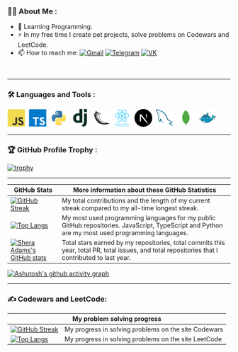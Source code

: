 ### :man_technologist: About Me :
- :telescope: Learning Programming.
- :zap: In my free time I create pet projects, solve problems on Codewars and LeetCode.
- :mailbox: How to reach me: 
 <a href="mailto:jamalkurbanov23041989@gmail.com"><img src="https://camo.githubusercontent.com/a8c761056c822bf3e282450650e6c75bec1fb22acff08241e477faf8572b4b7e/68747470733a2f2f696d672e736869656c64732e696f2f62616467652f2d476d61696c2d7265643f7374796c653d666c6174266c6f676f3d476d61696c266c6f676f436f6c6f723d7768697465" alt="Gmail" data-canonical-src="" style="max-width: 100%;"></a>
 <a href="https://t.me/jamalk2323" rel="nofollow"><img src="https://camo.githubusercontent.com/0fecc9b6e60643412ccaa9dfbc66ebb39f921f3b9c3f23530fb4da0c26a18833/68747470733a2f2f696d672e736869656c64732e696f2f62616467652f2d54656c656772616d2d6231633565323f7374796c653d666c61742d737175617265266c6f676f3d54656c656772616d" alt="Telegram" data-canonical-src="" style="max-width: 100%;"></a>
  <a href="https://vk.com/jamal23041989" rel="nofollow"><img src="https://camo.githubusercontent.com/67f720a634f8791b4858264d5cf2ea50a526c48ff8c00c75656c94b105bc03e6/68747470733a2f2f696d672e736869656c64732e696f2f62616467652f2d564b2d626c75653f7374796c653d666c61742d737175617265266c6f676f3d564b" alt="VK" data-canonical-src="" style="max-width: 100%;"></a>
  
<div id="header" align="center">
    <img src="https://komarev.com/ghpvc/?username=jamal23041989&style=flat-square&color=blue" alt=""/>
</div>

---

### :hammer_and_wrench: Languages and Tools :

<div>
  <img src="https://github.com/devicons/devicon/blob/master/icons/javascript/javascript-original.svg" title="JavaScript" alt="JavaScript" width="40" height="40"/>&nbsp;
  <img src="https://github.com/devicons/devicon/blob/master/icons/typescript/typescript-plain.svg" title="typescript" **alt="typescript" width="40" height="40"/>&nbsp;
  <img src="https://github.com/devicons/devicon/blob/master/icons/python/python-original.svg" title="Python" **alt="Python" width="40" height="40"/>&nbsp;
  <img src="https://github.com/devicons/devicon/blob/master/icons/django/django-plain.svg" title="Django" **alt="Django" width="40" height="40"/>&nbsp;
  <img src="https://github.com/devicons/devicon/blob/master/icons/flask/flask-original.svg" title="Flask" **alt="Flask" width="40" height="40"/>&nbsp;    
  <img src="https://github.com/devicons/devicon/blob/master/icons/react/react-original-wordmark.svg" title="React" alt="React" width="40" height="40"/>&nbsp;
  <img src="https://github.com/devicons/devicon/blob/master/icons/nextjs/nextjs-original.svg" title="nextjs" **alt="nextjs" width="40" height="40"/>&nbsp;
  <img src="https://github.com/devicons/devicon/blob/master/icons/mysql/mysql-plain.svg" title="mysql" **alt="mysql" width="40" height="40"/>&nbsp;
  <img src="https://github.com/devicons/devicon/blob/master/icons/mongodb/mongodb-plain.svg" title="mongodb" **alt="mongodb" width="40" height="40"/>&nbsp;
  <img src="https://raw.githubusercontent.com/devicons/devicon/1119b9f84c0290e0f0b38982099a2bd027a48bf1/icons/docker/docker-original.svg" title="Docker" **alt="Docker" width="40" height="40"/>&nbsp;
</div>

---

### :trophy: GitHub Profile Trophy :
[![trophy](https://github-profile-trophy.vercel.app/?username=jamal23041989&theme=dracula)](https://github.com/jamal23041989/github-profile-trophy)

---

<table>
    <thead>
        <tr>
            <th>GitHub Stats</th>
            <th>More information about these GitHub Statistics</th>
        </tr>
    </thead>
    <tbody>
        <tr>   
            <td>
                <a target="_blank" rel="noopener noreferrer nofollow" href="http://github-readme-streak-stats.herokuapp.com?user=jamal23041989&theme=dark&background=000000"><img src="http://github-readme-streak-stats.herokuapp.com?user=jamal23041989&theme=dark&background=000000" alt="GitHub Streak" data-canonical-src="https://git.io/streak-stats" style="max-width: 100%;">
                </a>
            </td>
            <td>My total contributions and the length of my current streak compared to my all-time longest streak.</td>
        </tr>
        <tr>
            <td>
                <a target="_blank" rel="noopener noreferrer nofollow" href="https://github-readme-stats-git-masterrstaa-rickstaa.vercel.app/api/top-langs/?username=jamal23041989&layout=compact&theme=dark&background=000000"><img src="https://github-readme-stats-git-masterrstaa-rickstaa.vercel.app/api/top-langs/?username=jamal23041989&layout=compact&theme=dark&background=000000" alt="Top Langs" data-canonical-src="https://github.com/anuraghazra/github-readme-stats" style="max-width: 100%;">
                </a>
            </td>
            <td>My most used programming languages for my public GitHub repositories. JavaScript, TypeScript and Python are my most used programming languages.</td>
        </tr>
        <tr>  
            <td>
                <a target="_blank" rel="noopener noreferrer nofollow" href="https://github-readme-stats-git-masterrstaa-rickstaa.vercel.app/api?username=jamal23041989&theme=merko&show_icons=true"><img src="https://github-readme-stats-git-masterrstaa-rickstaa.vercel.app/api?username=jamal23041989&theme=merko&show_icons=true" alt="Shera Adams's GitHub stats" data-canonical-src="https://github.com/jamal23041989/github-readme-stats" style="max-width: 100%;">
                </a>
            </td>
            <td>Total stars earned by my repositories, total commits this year, total PR, total issues, and total repositories that I contributed to last year.
            </td>
        </tr>
    </tbody>
</table>

[![Ashutosh's github activity graph](https://github-readme-activity-graph.vercel.app/graph?username=jamal23041989&theme=dracula)](https://github.com/ashutosh00710/github-readme-activity-graph)

---

### :writing_hand: Codewars and LeetCode:
<table align="center">
  <thead>
    <tr>
      <th colspan="2">My problem solving progress</th> 
    </tr>
  </thead>
  <tbody>
    <tr>
      <td>
        <a target="_blank" rel="noopener noreferrer nofollow" href="https://www.codewars.com/users/JamK"
          ><img
            src="https://www.codewars.com/users/JamK/badges/large"
            alt="GitHub Streak"
            data-canonical-src="https://git.io/streak-stats"
            style="max-width: 100%"
          />
        </a>
      </td>
      <td>My progress in solving problems on the site Codewars</td>
    </tr>
    <tr>
      <td>
        <a target="_blank" rel="noopener noreferrer nofollow" href="https://github.com/jamal23041989/leetcode-stats"
          ><img
            src="https://leetcode-stats-six.vercel.app/api?username=jamal23041989&theme=dark"
            alt="Top Langs"
            data-canonical-src="https://github.com/anuraghazra/github-readme-stats"
            style="max-width: 100%"
          />
        </a>
      </td>
      <td>My progress in solving problems on the site LeetCode</td>
    </tr>
  </tbody>
</table>

<!--
**jamal23041989/jamal23041989** is a ✨ _special_ ✨ repository because its `README.md` (this file) appears on your GitHub profile.

Here are some ideas to get you started:

- 🔭 I’m currently working on ...
- 🌱 I’m currently learning ...
- 👯 I’m looking to collaborate on ...
- 🤔 I’m looking for help with ...
- 💬 Ask me about ...
- 📫 How to reach me: ...
- 😄 Pronouns: ...
- ⚡ Fun fact: ...
--> 
